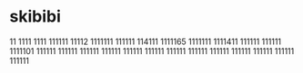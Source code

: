 # skibibi
11
1111
1111
111111
11112
1111111
111111
114111
1111165
1111111
1111411
111111
111111
1111101
111111
111111
111111
111111
111111
111111
111111
111111
111111
111111
111111
111111
111111
